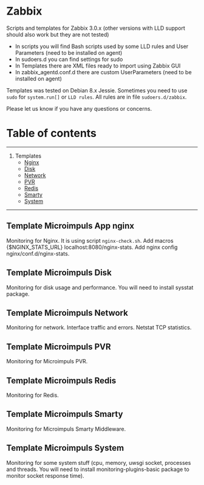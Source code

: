 Zabbix
======
Scripts and templates for Zabbix 3.0.x (other versions with LLD support should also work but they are not tested)

- In scripts you will find Bash scripts used by some LLD rules and User Parameters (need to be installed on agent)
- In sudoers.d you can find settings for sudo
- In Templates there are XML files ready to import using Zabbix GUI
- In zabbix_agentd.conf.d there are custom UserParameters (need to be installed on agent)

Templates was tested on Debian 8.x Jessie. Sometimes you need to use ```sudo``` for ```system.run[]``` or ```LLD rules```. All rules are in file ```sudoers.d/zabbix```.

Please let us know if you have any questions or concerns.

# Table of contents
-----
1. Templates
   * [Nginx](#template-microimpuls-app-nginx)
   * [Disk](#template-microimpuls-disc)
   * [Network](#template-microimpuls-network)
   * [PVR](#template-microimpuls-pvr)
   * [Redis](#template-microimpuls-redis)
   * [Smarty](#template-microimpuls-smarty)
   * [System](#template-microimpuls-system)

-----

## Template Microimpuls App nginx
Monitoring for Nginx. It is using script ```nginx-check.sh```. Add macros {$NGINX_STATS_URL} localhost:8080/nginx-stats. Add nginx config nginx/conf.d/nginx-stats.

## Template Microimpuls Disk
Monitoring for disk usage and performance. You will need to install sysstat package. 

## Template Microimpuls Network
Monitoring for network. Interface traffic and errors. Netstat TCP statistics.

## Template Microimpuls PVR
Monitoring for Microimpuls PVR. 

## Template Microimpuls Redis
Monitoring for Redis. 

## Template Microimpuls Smarty
Monitoring for Microimpuls Smarty Middleware. 

## Template Microimpuls System
Monitoring for some system stuff (cpu, memory, uwsgi socket, processes and threads. You will need to install monitoring-plugins-basic package to monitor socket response time). 


